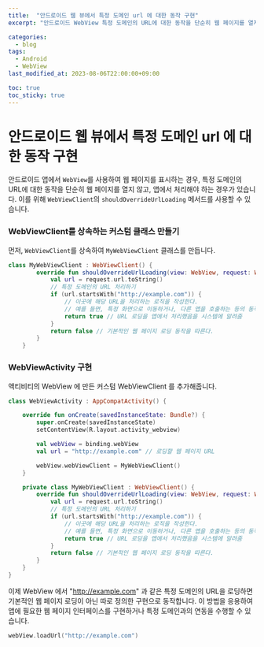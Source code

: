 ```yaml
---
title:  "안드로이드 웹 뷰에서 특정 도메인 url 에 대한 동작 구현"
excerpt: "안드로이드 WebView 특정 도메인의 URL에 대한 동작을 단순히 웹 페이지를 열지 않고, 앱에서 처리해야 하도록 구현"

categories:
  - blog
tags:
  - Android
  - WebView
last_modified_at: 2023-08-06T22:00:00+09:00

toc: true
toc_sticky: true
---
```


# 안드로이드 웹 뷰에서 특정 도메인 url 에 대한 동작 구현

안드로이드 앱에서 `WebView`를 사용하여 웹 페이지를 표시하는 경우, 특정 도메인의 URL에 대한 동작을 단순히 웹 페이지를 열지 않고, 앱에서 처리해야 하는 경우가 있습니다. 이를 위해 `WebViewClient`의 `shouldOverrideUrlLoading` 메서드를 사용할 수 있습니다. 

### WebViewClient를 상속하는 커스텀 클래스 만들기
먼저, `WebViewClient`를 상속하여 `MyWebViewClient` 클래스를 만듭니다.
```kotlin
class MyWebViewClient : WebViewClient() {
        override fun shouldOverrideUrlLoading(view: WebView, request: WebResourceRequest): Boolean {
            val url = request.url.toString()
            // 특정 도메인의 URL 처리하기
            if (url.startsWith("http://example.com")) {
                // 이곳에 해당 URL을 처리하는 로직을 작성한다.
                // 예를 들면, 특정 화면으로 이동하거나, 다른 앱을 호출하는 등의 동작을 수행할 수 있다.
                return true // URL 로딩을 앱에서 처리했음을 시스템에 알려줌
            }
            return false // 기본적인 웹 페이지 로딩 동작을 따른다.
        }
    }
```

### WebViewActivity 구현
액티비티의 WebView 에 만든 커스텀 WebViewClient 를 추가해줍니다. 

```kotlin
class WebViewActivity : AppCompatActivity() {

    override fun onCreate(savedInstanceState: Bundle?) {
        super.onCreate(savedInstanceState)
        setContentView(R.layout.activity_webview)

        val webView = binding.webView
        val url = "http://example.com" // 로딩할 웹 페이지 URL

        webView.webViewClient = MyWebViewClient()
    }

    private class MyWebViewClient : WebViewClient() {
        override fun shouldOverrideUrlLoading(view: WebView, request: WebResourceRequest): Boolean {
            val url = request.url.toString()
            // 특정 도메인의 URL 처리하기
            if (url.startsWith("http://example.com")) {
                // 이곳에 해당 URL을 처리하는 로직을 작성한다.
                // 예를 들면, 특정 화면으로 이동하거나, 다른 앱을 호출하는 등의 동작을 수행할 수 있다.
                return true // URL 로딩을 앱에서 처리했음을 시스템에 알려줌
            }
            return false // 기본적인 웹 페이지 로딩 동작을 따른다.
        }
    }
}
```

이제 WebView 에서 "http://example.com" 과 같은 특정 도메인의 URL을 로딩하면 기본적인 웹 페이지 로딩이 아닌 따로 정의한 구현으로 동작합니다. 이 방법을 응용하여 앱에 필요한 웹 페이지 인터페이스를 구현하거나 특정 도메인과의 연동을 수행할 수 있습니다.

```kotlin
webView.loadUrl("http://example.com")
```
